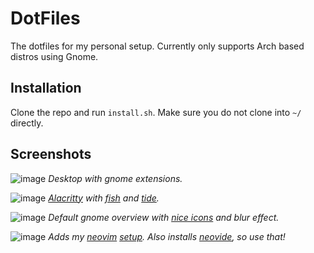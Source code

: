 # DotFiles

The dotfiles for my personal setup.  Currently only supports Arch based distros using Gnome.

## Installation

Clone the repo and run `install.sh`.  Make sure you do not clone into `~/` directly.

## Screenshots

![image](https://user-images.githubusercontent.com/81622310/181455188-7a945390-8758-4bcf-8d50-ebf0683b19f6.png)
*Desktop with gnome extensions.*

![image](https://user-images.githubusercontent.com/81622310/181454707-cb86d1ae-7eef-4793-8a4f-6f6e17c0e2d5.png)
*[Alacritty](https://github.com/alacritty/alacritty) with [fish](https://github.com/fish-shell/fish-shell) and [tide](https://github.com/IlanCosman/tide).*

![image](https://user-images.githubusercontent.com/81622310/181458526-bda18060-eaa5-4119-a90f-eb8f80d81431.png)
*Default gnome overview with [nice icons](https://github.com/PapirusDevelopmentTeam/papirus-icon-theme) and blur effect.*

![image](https://user-images.githubusercontent.com/81622310/179122222-5815861b-6082-4fa6-b9be-4c14da944f65.png)
*Adds my [neovim](https://github.com/neovim/neovim) [setup](https://github.com/Alex-vZyl/NeovimConfig).  Also installs [neovide](https://github.com/neovide/neovide), so use that!*
